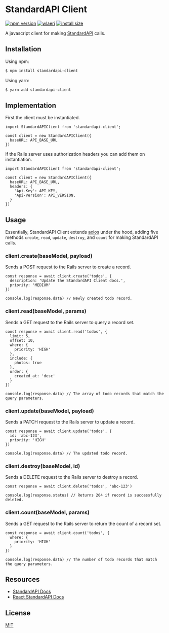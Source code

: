 # StandardAPI Client
[![npm version](https://img.shields.io/npm/v/standardapi-client.svg?style=flat-square)](https://www.npmjs.org/package/standardapi-client)
[![wlaeri](https://circleci.com/gh/wlaeri/standardapi-client.svg?style=svg)](https://circleci.com/gh/wlaeri/standardapi-client/4)
[![install size](https://packagephobia.now.sh/badge?p=standardapi-client)](https://packagephobia.now.sh/result?p=standardapi-client)

A javascript client for making [StandardAPI](https://github.com/waratuman/standardapi) calls.

## Installation

Using npm:

```bash
$ npm install standardapi-client
```

Using yarn:

```bash
$ yarn add standardapi-client
```

## Implementation

First the client must be instantiated.

```node
import StandardAPIClient from 'standardapi-client';

const client = new StandardAPIClient({
  baseURL: API_BASE_URL
})
```

If the Rails server uses authorization headers you can add them on instantiation.

```node
import StandardAPIClient from 'standardapi-client';

const client = new StandardAPIClient({
  baseURL: API_BASE_URL,
  headers: {
    'Api-Key': API_KEY,
    'Api-Version': API_VERSION,
  }
})
```

## Usage
Essentially, StandardAPI Client extends [axios](https://github.com/axios/axios) under the hood, adding five methods `create`, `read`, `update`, `destroy`, and `count` for making StandardAPI calls.

### client.create(baseModel, payload)
Sends a POST request to the Rails server to create a record.

```node
const response = await client.create('todos', {
  description: 'Update the StandardAPI Client docs.',
  priority: 'MEDIUM'
})

console.log(response.data) // Newly created todo record.
```

### client.read(baseModel, params)
Sends a GET request to the Rails server to query a record set.

```node
const response = await client.read('todos', {
  limit: 5,
  offset: 10,
  where: {
    priority: 'HIGH'
  },
  include: {
    photos: true
  },
  order: {
    created_at: 'desc'
  }
})

console.log(response.data) // The array of todo records that match the query parameters.
```

### client.update(baseModel, payload)
Sends a PATCH request to the Rails server to update a record.

```node
const response = await client.update('todos', {
  id: 'abc-123',
  priority: 'HIGH'
})

console.log(response.data) // The updated todo record.
```

### client.destroy(baseModel, id)
Sends a DELETE request to the Rails server to destroy a record.

```node
const response = await client.delete('todos', 'abc-123')

console.log(response.status) // Returns 204 if record is successfully deleted.
```

### client.count(baseModel, params)
Sends a GET request to the Rails server to return the count of a record set.

```node
const response = await client.count('todos', {
  where: {
    priority: 'HIGH'
  }
})

console.log(response.data) // The number of todo records that match the query parameters.
```

## Resources

* [StandardAPI Docs](https://github.com/waratuman/standardapi)
* [React StandardAPI Docs](https://github.com/wlaeri/react-standardapi)

## License

[MIT](LICENSE)
